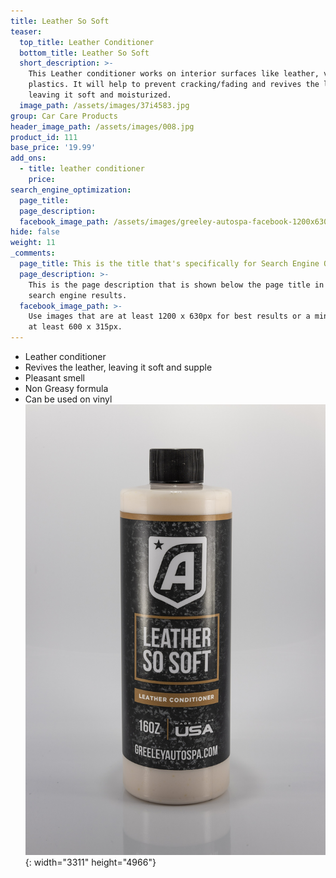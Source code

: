 ```yaml
---
title: Leather So Soft
teaser:
  top_title: Leather Conditioner
  bottom_title: Leather So Soft
  short_description: >-
    This Leather conditioner works on interior surfaces like leather, vinyl &
    plastics. It will help to prevent cracking/fading and revives the leather,
    leaving it soft and moisturized.
  image_path: /assets/images/37i4583.jpg
group: Car Care Products
header_image_path: /assets/images/008.jpg
product_id: 111
base_price: '19.99'
add_ons:
  - title: leather conditioner
    price:
search_engine_optimization:
  page_title:
  page_description:
  facebook_image_path: /assets/images/greeley-autospa-facebook-1200x630.png
hide: false
weight: 11
_comments:
  page_title: This is the title that's specifically for Search Engine Optimization.
  page_description: >-
    This is the page description that is shown below the page title in the
    search engine results.
  facebook_image_path: >-
    Use images that are at least 1200 x 630px for best results or a minimum of
    at least 600 x 315px.
---
```


* Leather conditioner
* Revives the leather, leaving it soft and supple
* Pleasant smell
* Non Greasy formula
* Can be used on vinyl![](/assets/images/37i4583.jpg){: width="3311" height="4966"}
